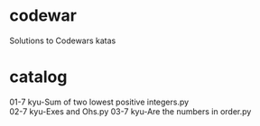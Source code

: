 # codewar
Solutions to Codewars katas
# catalog
01-7 kyu-Sum of two lowest positive integers.py   
02-7 kyu-Exes and Ohs.py
03-7 kyu-Are the numbers in order.py
